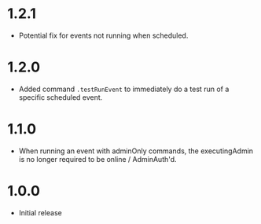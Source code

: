 # 1.2.1
- Potential fix for events not running when scheduled.

# 1.2.0
- Added command `.testRunEvent` to immediately do a test run of a specific scheduled event.

# 1.1.0
- When running an event with adminOnly commands, the executingAdmin is no longer required to be online / AdminAuth'd.

# 1.0.0
- Initial release